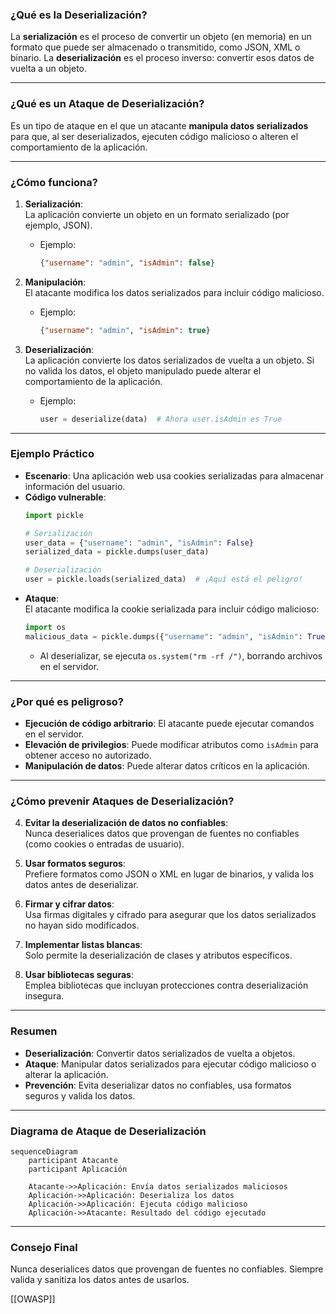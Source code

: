 
### **¿Qué es la Deserialización?**

La **serialización** es el proceso de convertir un objeto (en memoria) en un formato que puede ser almacenado o transmitido, como JSON, XML o binario. La **deserialización** es el proceso inverso: convertir esos datos de vuelta a un objeto.

---

### **¿Qué es un Ataque de Deserialización?**

Es un tipo de ataque en el que un atacante **manipula datos serializados** para que, al ser deserializados, ejecuten código malicioso o alteren el comportamiento de la aplicación.

---

### **¿Cómo funciona?**

1. **Serialización**:  
   La aplicación convierte un objeto en un formato serializado (por ejemplo, JSON).  
   - Ejemplo:  
     ```json
     {"username": "admin", "isAdmin": false}
     ```

2. **Manipulación**:  
   El atacante modifica los datos serializados para incluir código malicioso.  
   - Ejemplo:  
     ```json
     {"username": "admin", "isAdmin": true}
     ```

3. **Deserialización**:  
   La aplicación convierte los datos serializados de vuelta a un objeto. Si no valida los datos, el objeto manipulado puede alterar el comportamiento de la aplicación.  
   - Ejemplo:  
     ```python
     user = deserialize(data)  # Ahora user.isAdmin es True
     ```

---

### **Ejemplo Práctico**

- **Escenario**: Una aplicación web usa cookies serializadas para almacenar información del usuario.
- **Código vulnerable**:
  ```python
  import pickle

  # Serialización
  user_data = {"username": "admin", "isAdmin": False}
  serialized_data = pickle.dumps(user_data)

  # Deserialización
  user = pickle.loads(serialized_data)  # ¡Aquí está el peligro!
  ```
- **Ataque**:  
  El atacante modifica la cookie serializada para incluir código malicioso:
  ```python
  import os
  malicious_data = pickle.dumps({"username": "admin", "isAdmin": True, "__reduce__": lambda: os.system("rm -rf /")})
  ```
  - Al deserializar, se ejecuta `os.system("rm -rf /")`, borrando archivos en el servidor.

---

### **¿Por qué es peligroso?**

- **Ejecución de código arbitrario**: El atacante puede ejecutar comandos en el servidor.
- **Elevación de privilegios**: Puede modificar atributos como `isAdmin` para obtener acceso no autorizado.
- **Manipulación de datos**: Puede alterar datos críticos en la aplicación.

---

### **¿Cómo prevenir Ataques de Deserialización?**

4. **Evitar la deserialización de datos no confiables**:  
   Nunca deserialices datos que provengan de fuentes no confiables (como cookies o entradas de usuario).

5. **Usar formatos seguros**:  
   Prefiere formatos como JSON o XML en lugar de binarios, y valida los datos antes de deserializar.

6. **Firmar y cifrar datos**:  
   Usa firmas digitales y cifrado para asegurar que los datos serializados no hayan sido modificados.

7. **Implementar listas blancas**:  
   Solo permite la deserialización de clases y atributos específicos.

8. **Usar bibliotecas seguras**:  
   Emplea bibliotecas que incluyan protecciones contra deserialización insegura.

---

### **Resumen**

- **Deserialización**: Convertir datos serializados de vuelta a objetos.
- **Ataque**: Manipular datos serializados para ejecutar código malicioso o alterar la aplicación.
- **Prevención**: Evita deserializar datos no confiables, usa formatos seguros y valida los datos.

---

### **Diagrama de Ataque de Deserialización**

```mermaid
sequenceDiagram
    participant Atacante
    participant Aplicación

    Atacante->>Aplicación: Envía datos serializados maliciosos
    Aplicación->>Aplicación: Deserializa los datos
    Aplicación->>Aplicación: Ejecuta código malicioso
    Aplicación->>Atacante: Resultado del código ejecutado
```

---

### **Consejo Final**

Nunca deserialices datos que provengan de fuentes no confiables. Siempre valida y sanitiza los datos antes de usarlos.

[[OWASP]]